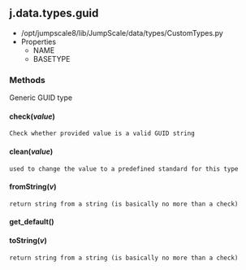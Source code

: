 <!-- toc -->
## j.data.types.guid

- /opt/jumpscale8/lib/JumpScale/data/types/CustomTypes.py
- Properties
    - NAME
    - BASETYPE

### Methods

Generic GUID type

#### check(*value*) 

```
Check whether provided value is a valid GUID string

```

#### clean(*value*) 

```
used to change the value to a predefined standard for this type

```

#### fromString(*v*) 

```
return string from a string (is basically no more than a check)

```

#### get_default() 

#### toString(*v*) 

```
return string from a string (is basically no more than a check)

```

